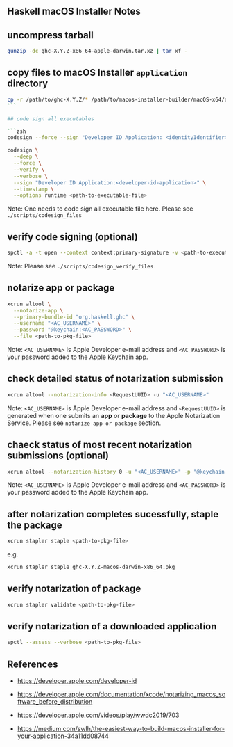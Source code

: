 ## Haskell macOS Installer Notes

## uncompress tarball

```zsh
gunzip -dc ghc-X.Y.Z-x86_64-apple-darwin.tar.xz | tar xf -
```

## copy files to macOS Installer `application` directory

````zsh
cp -r /path/to/ghc-X.Y.Z/* /path/to/macos-installer-builder/macOS-x64/application
```

## code sign all executables

```zsh
codesign --force --sign "Developer ID Application: <identityIdentifier>" <path-executable-file>
````

```zsh
codesign \
  --deep \
  --force \
  --verify \
  --verbose \
  --sign "Developer ID Application:<developer-id-application>" \
  --timestamp \
  --options runtime <path-to-executable-file>
```

Note: One needs to code sign all executable file here. Please see `./scripts/codesign_files`

## verify code signing (optional)

```zsh
spctl -a -t open --context context:primary-signature -v <path-to-executable-file>
```

Note: Please see `./scripts/codesign_verify_files`

## notarize app or package

```zsh
xcrun altool \
  --notarize-app \
  --primary-bundle-id "org.haskell.ghc" \
  --username "<AC_USERNAME>" \
  --password "@keychain:<AC_PASSWORD>" \
  --file <path-to-pkg-file>
```

Note: `<AC_USERNAME>` is Apple Developer e-mail address and `<AC_PASSWORD>` is your password added to the Apple Keychain app.

## check detailed status of notarization submission

```zsh
xcrun altool --notarization-info <RequestUUID> -u "<AC_USERNAME>"
```

Note: `<AC_USERNAME>` is Apple Developer e-mail address and `<RequestUUID>` is generated when one submits an **app** or **package** to the Apple Notarization Service. Please see `notarize app or package` section.

## chaeck status of most recent notarization submissions (optional)

```zsh
xcrun altool --notarization-history 0 -u "<AC_USERNAME>" -p "@keychain:<AC_PASSWORD>"
```

Note: `<AC_USERNAME>` is Apple Developer e-mail address and `<AC_PASSWORD>` is your password added to the Apple Keychain app.

## after notarization completes sucessfully, staple the package

```zsh
xcrun stapler staple <path-to-pkg-file>
```

e.g.

```zsh
xcrun stapler staple ghc-X.Y.Z-macos-darwin-x86_64.pkg
```

## verify notarization of package

```zsh
xcrun stapler validate <path-to-pkg-file>
```

## verify notarization of a downloaded application

```zsh
spctl --assess --verbose <path-to-pkg-file>
```

## References

- https://developer.apple.com/developer-id

- https://developer.apple.com/documentation/xcode/notarizing_macos_software_before_distribution

- https://developer.apple.com/videos/play/wwdc2019/703

- https://medium.com/swlh/the-easiest-way-to-build-macos-installer-for-your-application-34a11dd08744
